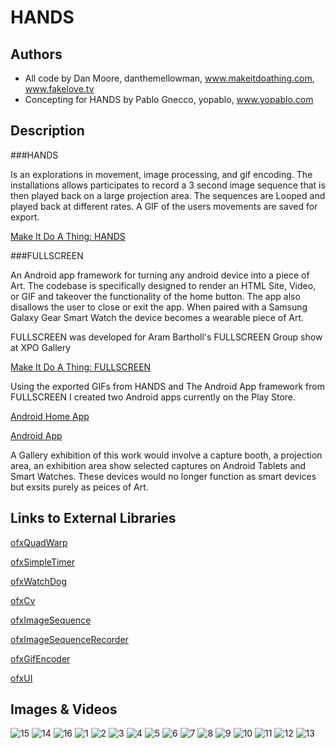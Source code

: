 # HANDS 

## Authors
- All code by Dan Moore, danthemellowman, www.makeitdoathing.com, www.fakelove.tv
- Concepting for HANDS by Pablo Gnecco, yopablo, www.yopablo.com

## Description
###HANDS 

Is an explorations in movement, image processing, and gif encoding.  The installations allows participates to record a 3 second image sequence that is then played back on a large projection area.  The sequences are Looped and played back at different rates. A GIF of the users movements are saved for export. 

[Make It Do A Thing: HANDS](http://makeitdoathing.com/index.php/gifs/hands/)

###FULLSCREEN 

An Android app framework for turning any android device into a piece of Art.  The codebase is specifically designed to render an HTML Site, Video, or GIF and takeover the functionality of the home button.  The app also disallows the user to close or exit the app.  When paired with a Samsung Galaxy Gear Smart Watch the device becomes a wearable piece of Art.


FULLSCREEN was developed for Aram Bartholl's FULLSCREEN Group show at XPO Gallery

[Make It Do A Thing: FULLSCREEN](http://makeitdoathing.com/index.php/opensource/fullscreen/)


Using the exported GIFs from HANDS and The Android App framework from FULLSCREEN I created two Android apps currently on the Play Store.  

[Android Home App](https://play.google.com/store/apps/details?id=com.hand.fullscreen.home)

[Android App](https://play.google.com/store/apps/details?id=com.hand.fullscreen)


A Gallery exhibition of this work would involve a capture booth, a projection area, an exhibition area show selected captures on Android Tablets and Smart Watches.  These devices would no longer function as smart devices but exsits purely as peices of Art.  


## Links to External Libraries

[ofxQuadWarp](https://github.com/fakelove/ofxQuadWarp)

[ofxSimpleTimer](https://github.com/fakelove/ofxSimpleTimer)

[ofxWatchDog](https://github.com/toolbits/ofxWatchdog)

[ofxCv](https://github.com/kylemcdonald/ofxCv)

[ofxImageSequence](https://github.com/cwhitney/ofxImageSequence)

[ofxImageSequenceRecorder](https://github.com/atduskgreg/ofxImageSequenceRecorder)

[ofxGifEncoder](https://github.com/jesusgollonet/ofxGifEncoder)

[ofxUI](https://github.com/rezaali/ofxUI)


## Images & Videos

![15](project_images/four.png)
![14](project_images/hands.png)
![16](http://makeitdoathing.com/files/gimgs/67_fullscreen-3watches1.jpg)
![1](project_images/2014-03-01-18-46-49-342_upload.gif)
![2](project_images/2014-03-01-18-30-13-614_upload.gif)
![3](project_images/2014-03-01-18-46-21-678_upload.gif)
![4](project_images/2014-03-01-18-30-52-437_upload.gif)
![5](project_images/2014-03-01-18-46-30-831_upload.gif)
![6](project_images/2014-03-01-18-46-41-920_upload.gif)
![7](project_images/2014-03-01-18-47-01-451_upload.gif)
![8](project_images/2014-03-01-18-45-41-223_upload.gif)
![9](project_images/2014-03-01-18-47-10-586_upload.gif)
![10](project_images/2014-03-01-18-45-50-145_upload.gif)
![11](project_images/2014-03-01-18-47-19-798_upload.gif)
![12](project_images/2014-03-01-18-46-00-409_upload.gif)
![13](project_images/2014-03-01-18-46-10-394_upload.gif)




